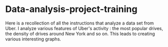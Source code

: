 # Data-analysis-project-training
Here is a recollection of all the instructions that analyze a data set from Uber. I analyze various features of Uber's activity : the most popular drives, the density of drives around New York and so on. This leads to creating various interesting graphs.
